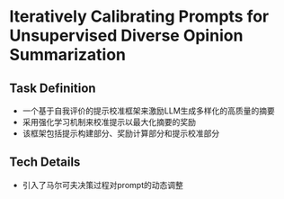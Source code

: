 # Iteratively Calibrating Prompts for Unsupervised Diverse Opinion Summarization


## Task Definition

- 一个基于自我评价的提示校准框架来激励LLM生成多样化的高质量的摘要
- 采用强化学习机制来校准提示以最大化摘要的奖励
- 该框架包括提示构建部分、奖励计算部分和提示校准部分

## Tech Details
  

- 引入了马尔可夫决策过程对prompt的动态调整
